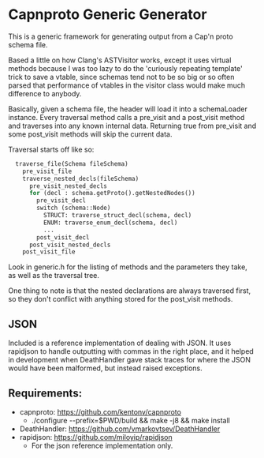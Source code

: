 Capnproto Generic Generator
===========================

This is a generic framework for generating output from a Cap'n proto schema file.

Based a little on how Clang's ASTVisitor works, except it uses virtual methods
because I was too lazy to do the 'curiously repeating template' trick to save a
vtable, since schemas tend not to be so big or so often parsed that performance
of vtables in the visitor class would make much difference to anybody.

Basically, given a schema file, the header will load it into a schemaLoader
instance. Every traversal method calls a pre_visit and a post_visit method and
traverses into any known internal data. Returning true from pre_visit and some
post_visit methods will skip the current data.

Traversal starts off like so:
```python
  traverse_file(Schema fileSchema)
    pre_visit_file
    traverse_nested_decls(fileSchema)
      pre_visit_nested_decls
      for (decl : schema.getProto().getNestedNodes())
        pre_visit_decl
        switch (schema::Node)
          STRUCT: traverse_struct_decl(schema, decl)
          ENUM: traverse_enum_decl(schema, decl)
          ...
        post_visit_decl
      post_visit_nested_decls
    post_visit_file
```
Look in generic.h for the listing of methods and the parameters they take, as
well as the traversal tree.

One thing to note is that the nested declarations are always traversed first,
so they don't conflict with anything stored for the post_visit methods.


JSON
----

Included is a reference implementation of dealing with JSON. It uses rapidjson
to handle outputting with commas in the right place, and it helped in
development when DeathHandler gave stack traces for where the JSON would have
been malformed, but instead raised exceptions.



Requirements:
-------------

* capnproto: https://github.com/kentonv/capnproto
  * ./configure --prefix=$PWD/build && make -j8 && make install
* DeathHandler: https://github.com/vmarkovtsev/DeathHandler
* rapidjson: https://github.com/miloyip/rapidjson
  * For the json reference implementation only.
